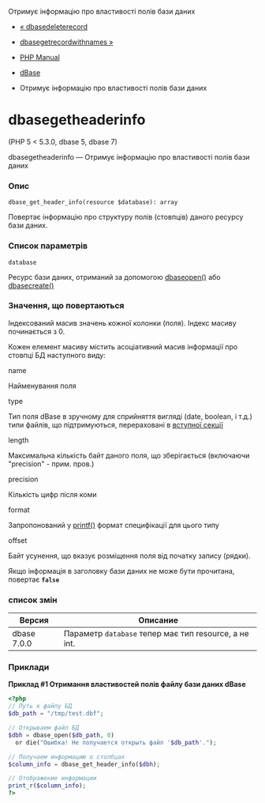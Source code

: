 Отримує інформацію про властивості полів бази даних

-   [« dbasedeleterecord](function.dbase-delete-record.html)
    
-   [dbasegetrecordwithnames »](function.dbase-get-record-with-names.html)
    
-   [PHP Manual](index.html)
    
-   [dBase](ref.dbase.html)
    
-   Отримує інформацію про властивості полів бази даних
    

# dbasegetheaderinfo

(PHP 5 < 5.3.0, dbase 5, dbase 7)

dbasegetheaderinfo — Отримує інформацію про властивості полів бази даних

### Опис

```methodsynopsis
dbase_get_header_info(resource $database): array
```

Повертає інформацію про структуру полів (стовпців) даного ресурсу бази даних.

### Список параметрів

`database`

Ресурс бази даних, отриманий за допомогою [dbaseopen()](function.dbase-open.html) або [dbasecreate()](function.dbase-create.html)

### Значення, що повертаються

Індексований масив значень кожної колонки (поля). Індекс масиву починається з 0.

Кожен елемент масиву містить асоціативний масив інформації про стовпці БД наступного виду:

name

Найменування поля

type

Тип поля dBase в зручному для сприйняття вигляді (date, boolean, і т.д.) типи файлів, що підтримуються, перераховані в [вступної секції](intro.dbase.html)

length

Максимальна кількість байт даного поля, що зберігається (включаючи "precision" - прим. пров.)

precision

Кількість цифр після коми

format

Запропонований у [printf()](function.printf.html) формат специфікації для цього типу

offset

Байт усунення, що вказує розміщення поля від початку запису (рядки).

Якщо інформація в заголовку бази даних не може бути прочитана, повертає **`false`**

### список змін

| Версия | Описание |
| --- | --- |
| dbase 7.0.0 | Параметр `database` тепер має тип resource, а не int. |

### Приклади

**Приклад #1 Отримання властивостей полів файлу бази даних dBase**

```php
<?php
// Путь к файлу БД
$db_path = "/tmp/test.dbf";

// Открываем файл БД
$dbh = dbase_open($db_path, 0)
  or die("Ошибка! Не получается открыть файл '$db_path'.");

// Получаем информацию о столбцах
$column_info = dbase_get_header_info($dbh);

// Отображение информации
print_r($column_info);
?>
```